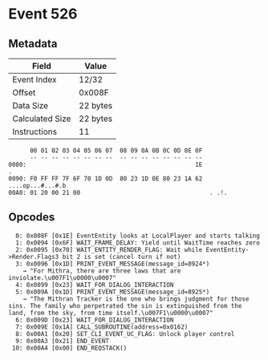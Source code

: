 # Event 526

## Metadata

| Field           | Value    |
|-----------------|----------|
| Event Index     | 12/32    |
| Offset          | 0x008F   |
| Data Size       | 22 bytes |
| Calculated Size | 22 bytes |
| Instructions    | 11       |

```
      00 01 02 03 04 05 06 07  08 09 0A 0B 0C 0D 0E 0F
      -- -- -- -- -- -- -- --  -- -- -- -- -- -- -- --
0080:                                               1E                 .
0090: F0 FF FF 7F 6F 70 1D 0D  80 23 1D 0E 80 23 1A 62  ....op...#...#.b
00A0: 01 20 00 21 00                                    . .!.           
```

## Opcodes

```
  0: 0x008F [0x1E] EventEntity looks at LocalPlayer and starts talking
  1: 0x0094 [0x6F] WAIT_FRAME_DELAY: Yield until WaitTime reaches zero
  2: 0x0095 [0x70] WAIT_ENTITY_RENDER_FLAG: Wait while EventEntity->Render.Flags3 bit 2 is set (cancel turn if not)
  3: 0x0096 [0x1D] PRINT_EVENT_MESSAGE(message_id=8924*)
    → "For Mithra, there are three laws that are inviolate.\u007F1\u0000\u0007"
  4: 0x0099 [0x23] WAIT_FOR_DIALOG_INTERACTION
  5: 0x009A [0x1D] PRINT_EVENT_MESSAGE(message_id=8925*)
    → "The Mithran Tracker is the one who brings judgment for those sins. The family who perpetrated the sin is extinguished from the land, from the sky, from time itself.\u007F1\u0000\u0007"
  6: 0x009D [0x23] WAIT_FOR_DIALOG_INTERACTION
  7: 0x009E [0x1A] CALL_SUBROUTINE(address=0x0162)
  8: 0x00A1 [0x20] SET_CLI_EVENT_UC_FLAG: Unlock player control
  9: 0x00A3 [0x21] END_EVENT
 10: 0x00A4 [0x00] END_REQSTACK()
```
